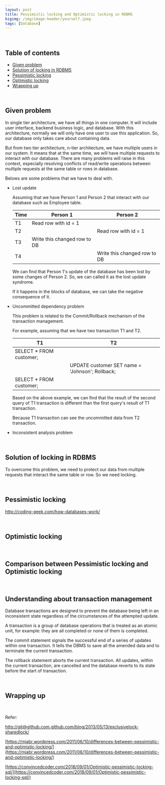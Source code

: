 ```yaml
---
layout: post
title: Pessimistic locking and Optimistic locking in RDBMS
bigimg: /img/image-header/yourself.jpeg
tags: [Database]
---
```





<br>

## Table of contents
- [Given problem](#given-problem)
- [Solution of locking in RDBMS](#solution-of-locking-in-rdbms)
- [Pessimistic locking](#pessimistic-locking)
- [Optimistic locking](#optimistic-locking)
- [Wrapping up](#wrapping-up)

<br>

## Given problem

In single tier architecture, we have all things in one computer. It will include user interface, backend business logic, and database. With this architecture, normally we will only have one user to use this application. So, our database only takes care about containing data.

But from two tier architecture, n-tier architecture, we have multiple users in our system. It means that at the same time, we will have multiple requests to interact with our database. There are many problems will raise in this context, especially resolving conflicts of read/write operations between multiple requests at the same table or rows in database.

Belows are some problems that we have to deal with.
- Lost update

    Assuming that we have Person 1 and Person 2 that interact with our database such as Employee table.

    |   Time   |        Person 1        |        Person 2        |
    | -------- | ---------------------- | ---------------------- |
    | T1       | Read row with id = 1   |                        |
    | T2       |                        | Read row with id = 1   |
    | T3       | Write this changed row to DB |                  |
    | T4       |                        | Write this changed row to DB |

    We can find that Person 1's update of the database has been lost by some changes of Person 2. So, we can called it as the lost update syndrome.

    If it happens in the blocks of database, we can take the negative consequence of it.

- Uncommitted dependency problem

    This problem is related to the Commit/Rollback mechanism of the transaction management.

    For example, assuming that we have two transaction T1 and T2.

    |               T1              |               T2              |
    | ----------------------------- | ----------------------------- |
    | SELECT * FROM customer;       |                               |
    |                               | UPDATE customer SET name = 'Johnson'; Rollback; | 
    | SELECT * FROM customer;       |                               |

    Based on the above example, we can find that the result of the second query of T1 transaction is different than the first query's result of T1 transaction.

    Because T1 transaction can see the uncommitted data from T2 transaction.

- Inconsistent analysis problem

<br>

## Solution of locking in RDBMS

To overcome this problem, we need to protect our data from multiple requests that interact the same table or row. So we need locking.




<br>

## Pessimistic locking

http://coding-geek.com/how-databases-work/




<br>

## Optimistic locking





<br>

## Comparison between Pessimistic locking and Optimistic locking





<br>

## Understanding about transaction management

Database transactions are designed to prevent the database being left in an inconsistent state regardless of the circumstances of the attempted update.

A transaction is a group of database operations that is treated as an atomic unit, for example: they are all completed or none of them is completed.

The commit statement signals the successful end of a series of updates within one transaction. It tells the DBMS to save all the amended data and to terminate the current transaction.

The rollback statement aborts the current transaction. All updates, within the current transaction, are cancelled and the database reverts to its state before the start of transaction.


<br>

## Wrapping up




<br>

Refer:

[http://git@github.com.github.com/blog/2013/05/13/exclusivelock-sharedlock/](http://git@github.com.github.com/blog/2013/05/13/exclusivelock-sharedlock/)

[https://mjabr.wordpress.com/2011/06/10/differences-between-pessimistic-and-optimistic-locking/](https://mjabr.wordpress.com/2011/06/10/differences-between-pessimistic-and-optimistic-locking/)

[https://convincedcoder.com/2018/09/01/Optimistic-pessimistic-locking-sql/](https://convincedcoder.com/2018/09/01/Optimistic-pessimistic-locking-sql/)